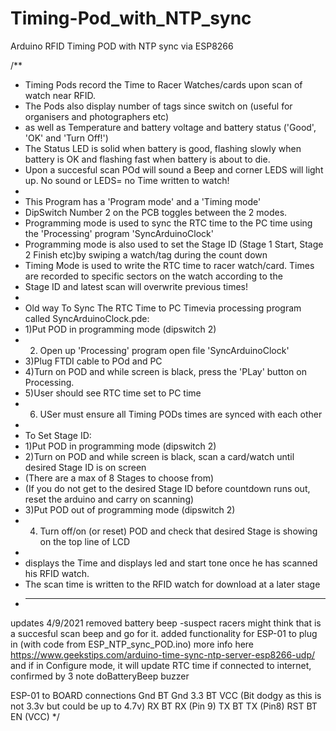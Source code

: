 # Timing-Pod_with_NTP_sync
Arduino RFID Timing POD with NTP sync via ESP8266

/**
 * Timing Pods record the Time to Racer Watches/cards upon scan of watch near RFID.
 * The Pods also display number of tags since switch on (useful for organisers and photographers etc)
 * as well as Temperature and battery voltage and battery status ('Good', 'OK' and 'Turn Off!')
 * The Status LED is solid when battery is good, flashing slowly when battery is OK and flashing fast when battery is about to die.
 * Upon a succesful scan POd will sound a Beep and corner LEDS will light up. No sound or LEDS= no Time written to watch!
 * 
 * This Program  has a 'Program mode' and a 'Timing mode'
 * DipSwitch Number 2 on the PCB toggles between the 2 modes.
 * Programming mode is used to sync the RTC time to the PC time using the 'Processing' program 'SyncArduinoClock'
 * Programming mode is also used to set the Stage ID (Stage 1 Start, Stage 2 Finish etc)by swiping a watch/tag during the count down
 * Timing Mode is used to write the RTC time to racer watch/card. Times are recorded to specific sectors on the watch according to the
 * Stage ID and latest scan will overwrite previous times!
 * 
 * Old way To Sync The RTC Time to PC Timevia processing program called SyncArduinoClock.pde:
 * 1)Put POD in programming mode (dipswitch 2)
 * 2) Open up 'Processing' program open file 'SyncArduinoClock'
 * 3)Plug FTDI cable to POd and PC
 * 4)Turn on POD and while screen is black, press the 'PLay' button on Processing.
 * 5)User should see RTC time set to PC time
 * 6) USer must ensure all Timing PODs times are synced with each other
 * 
 * To Set Stage ID:
 * 1)Put POD in programming mode (dipswitch 2)
 * 2)Turn on POD and while screen is black, scan a card/watch until desired Stage ID is on screen
 * (There are a max of 8 Stages to choose from)
 * (If you do not get to the desired Stage ID before countdown runs out, reset the arduino and carry on scanning)
 * 3)Put POD out of programming mode (dipswitch 2)
 * 4) Turn off/on (or reset) POD and check that desired Stage is showing on the top line of LCD
 * 
 * displays the Time and displays led and start tone once he has scanned his RFID watch.
 * The scan time is  written to the RFID watch for download at a later stage
 * -----------------------------------------------------------------------------------------
updates 4/9/2021
removed battery beep -suspect racers might think that is a succesful scan beep and go for it.
added functionality for ESP-01 to plug in (with code from ESP_NTP_sync_POD.ino) more info here https://www.geekstips.com/arduino-time-sync-ntp-server-esp8266-udp/
and if in Configure mode, it will update RTC time if connected to internet, confirmed by 3 note doBatteryBeep buzzer  

ESP-01 to BOARD connections
Gnd   BT Gnd
3.3   BT VCC (Bit dodgy as this is not 3.3v but could be up to 4.7v)
RX    BT RX (Pin 9)
TX    BT TX (Pin8)
RST   BT EN (VCC)
*/
